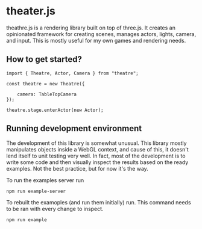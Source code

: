 # theater.js

theathre.js is a rendering library built on top of three.js. It creates an opinionated
framework for creating scenes, manages actors, lights, camera, and input. This is mostly
useful for my own games and rendering needs.

## How to get started?

```
import { Theatre, Actor, Camera } from "theatre";

const theatre = new Theatre({ 

    camera: TableTopCamera
});

theatre.stage.enterActor(new Actor);
```

## Running development environment

The development of this library is somewhat unusual. This library mostly manipulates objects
inside a WebGL context, and cause of this, it doesn't lend itself to unit testing very well.
In fact, most of the development is to write some code and then visually inspect the results
based on the ready examples. Not the best practice, but for now it's the way.

To run the examples server run

```
npm run example-server
```

To rebuilt the examoples (and run them initially) run. This command needs to be ran with
every change to inspect.

```
npm run example
```